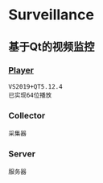 # Surveillance

## 基于Qt的视频监控

###	[Player](https://github.com/xiangwangshi/Surveillance/tree/0.1/Player)
	VS2019+QT5.12.4  
	已实现64位播放
	
### Collector
	采集器
	
###	Server
	服务器